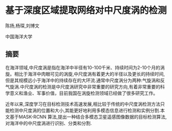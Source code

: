 # **基于深度区域提取网络对中尺度涡的检测**

陈扬,杨琛,刘博文

中国海洋大学

## 摘要

在海洋领域,中尺度涡是指在海洋中半径有10-100千米、持续时间为2-10个月的涡旋。相比于海洋中肉眼可见的涡旋,中尺度涡有着更大的半径以及更长的持续时间,但是其规模远小于海洋中的持续存在的大环流.通常中尺度涡分为两种:气旋涡和反气旋涡.中尺度涡的检测是中尺度涡研究中非常重要的研究方向,有着非常重要的科学意义和渔业、军事价值，目前我国在涡旋检测领域已经做了很多研究工作。

近年以来,深度学习在目标检测技术高速发展,相比较于传统的中尺度涡检测方法只能检测中尺度涡的位置和大小,其能更好地利用多模态信息进行检测和实例分割.本文基于MASK-RCNN 算法,提出一种结合多模态卫星遥感图像数据的目标检测算法,对海洋中的中尺度涡进行识别、分类和分割.

